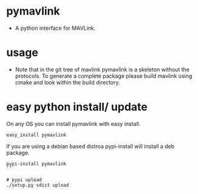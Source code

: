 # pymavlink
* A python interface for MAVLink.

# usage
* Note that in the git tree of mavlink pymavlink is a skeleton without the
protocols. To generate a complete package please build mavlink using cmake and look within
the build directory.

# easy python install/ update

On any OS you can install pymavlink with easy install.
```
easy_install pymavlink
```

If you are using a debian based distroa pypi-install will install a deb package.
```
pypi-install pymavlink
``

# pypi upload
./setup.py sdist upload


